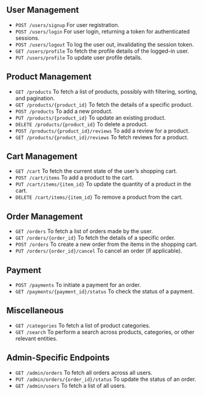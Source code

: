 ## User Management

- `POST /users/signup` For user registration.
- `POST /users/login` For user login, returning a token for authenticated sessions.
- `POST /users/logout` To log the user out, invalidating the session token.
- `GET /users/profile` To fetch the profile details of the logged-in user.
- `PUT /users/profile` To update user profile details.

## Product Management

- `GET /products` To fetch a list of products, possibly with filtering, sorting, and pagination.
- `GET /products/{product_id}` To fetch the details of a specific product.
- `POST /products` To add a new product.
- `PUT /products/{product_id}` To update an existing product.
- `DELETE /products/{product_id}` To delete a product.
- `POST /products/{product_id}/reviews` To add a review for a product.
- `GET /products/{product_id}/reviews` To fetch reviews for a product.

## Cart Management

- `GET /cart` To fetch the current state of the user’s shopping cart.
- `POST /cart/items` To add a product to the cart.
- `PUT /cart/items/{item_id}` To update the quantity of a product in the cart.
- `DELETE /cart/items/{item_id}` To remove a product from the cart.

## Order Management

- `GET /orders` To fetch a list of orders made by the user.
- `GET /orders/{order_id}` To fetch the details of a specific order.
- `POST /orders` To create a new order from the items in the shopping cart.
- `PUT /orders/{order_id}/cancel` To cancel an order (if applicable).

## Payment

- `POST /payments` To initiate a payment for an order.
- `GET /payments/{payment_id}/status` To check the status of a payment.

## Miscellaneous

- `GET /categories` To fetch a list of product categories.
- `GET /search` To perform a search across products, categories, or other relevant entities.

## Admin-Specific Endpoints

- `GET /admin/orders` To fetch all orders across all users.
- `PUT /admin/orders/{order_id}/status` To update the status of an order.
- `GET /admin/users` To fetch a list of all users.
